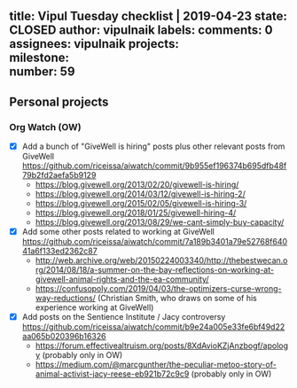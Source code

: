 title:	Vipul Tuesday checklist | 2019-04-23
state:	CLOSED
author:	vipulnaik
labels:	
comments:	0
assignees:	vipulnaik
projects:	
milestone:	
number:	59
--
## Personal projects

### Org Watch (OW)

- [x] Add a bunch of "GiveWell is hiring" posts plus other relevant posts from GiveWell https://github.com/riceissa/aiwatch/commit/9b955ef196374b695dfb48f79b2fd2aefa5b9129
  - https://blog.givewell.org/2013/02/20/givewell-is-hiring/
  - https://blog.givewell.org/2014/03/12/givewell-is-hiring-2/
  - https://blog.givewell.org/2015/02/05/givewell-is-hiring-3/
  - https://blog.givewell.org/2018/01/25/givewell-hiring-4/
  - https://blog.givewell.org/2013/08/29/we-cant-simply-buy-capacity/
- [x] Add some other posts related to working at GiveWell https://github.com/riceissa/aiwatch/commit/7a189b3401a79e52768f64041a6f133ed2362c87
  - http://web.archive.org/web/20150224003340/http://thebestwecan.org/2014/08/18/a-summer-on-the-bay-reflections-on-working-at-givewell-animal-rights-and-the-ea-community/
  - https://confusopoly.com/2019/04/03/the-optimizers-curse-wrong-way-reductions/ (Christian Smith, who draws on some of his experience working at GiveWell)
- [x] Add posts on the Sentience Institute / Jacy controversy https://github.com/riceissa/aiwatch/commit/b9e24a005e33fe6bf49d22aa065b020396b16326
  - https://forum.effectivealtruism.org/posts/8XdAvioKZjAnzbogf/apology (probably only in OW)
  - https://medium.com/@marcgunther/the-peculiar-metoo-story-of-animal-activist-jacy-reese-eb921b72c9c9 (probably only in OW)
